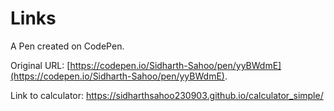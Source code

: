 # Links

A Pen created on CodePen.

Original URL: [https://codepen.io/Sidharth-Sahoo/pen/yyBWdmE](https://codepen.io/Sidharth-Sahoo/pen/yyBWdmE).

Link to calculator: https://sidharthsahoo230903.github.io/calculator_simple/

